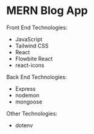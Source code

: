 # MERN Blog App

Front End Technologies:
* JavaScript
* Tailwind CSS
* React
* Flowbite React
* react-icons

Back End Technologies:
* Express
* nodemon
* mongoose

Other Technologies:
* dotenv
